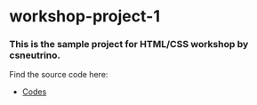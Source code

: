 # workshop-project-1
### This is the sample project for HTML/CSS workshop by csneutrino.

Find the source code here:

- [Codes](./codes)
